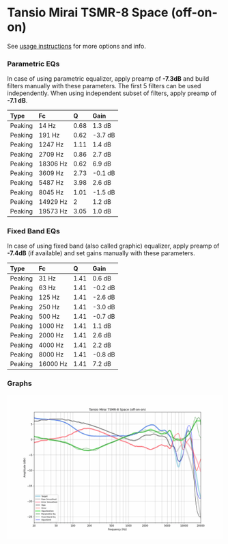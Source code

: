 # Tansio Mirai TSMR-8 Space (off-on-on)
See [usage instructions](https://github.com/jaakkopasanen/AutoEq#usage) for more options and info.

### Parametric EQs
In case of using parametric equalizer, apply preamp of **-7.3dB** and build filters manually
with these parameters. The first 5 filters can be used independently.
When using independent subset of filters, apply preamp of **-7.1 dB**.

| Type    | Fc       |    Q | Gain    |
|:--------|:---------|:-----|:--------|
| Peaking | 14 Hz    | 0.68 | 1.3 dB  |
| Peaking | 191 Hz   | 0.62 | -3.7 dB |
| Peaking | 1247 Hz  | 1.11 | 1.4 dB  |
| Peaking | 2709 Hz  | 0.86 | 2.7 dB  |
| Peaking | 18306 Hz | 0.62 | 6.9 dB  |
| Peaking | 3609 Hz  | 2.73 | -0.1 dB |
| Peaking | 5487 Hz  | 3.98 | 2.6 dB  |
| Peaking | 8045 Hz  | 1.01 | -1.5 dB |
| Peaking | 14929 Hz | 2    | 1.2 dB  |
| Peaking | 19573 Hz | 3.05 | 1.0 dB  |

### Fixed Band EQs
In case of using fixed band (also called graphic) equalizer, apply preamp of **-7.4dB**
(if available) and set gains manually with these parameters.

| Type    | Fc       |    Q | Gain    |
|:--------|:---------|:-----|:--------|
| Peaking | 31 Hz    | 1.41 | 0.6 dB  |
| Peaking | 63 Hz    | 1.41 | -0.2 dB |
| Peaking | 125 Hz   | 1.41 | -2.6 dB |
| Peaking | 250 Hz   | 1.41 | -3.0 dB |
| Peaking | 500 Hz   | 1.41 | -0.7 dB |
| Peaking | 1000 Hz  | 1.41 | 1.1 dB  |
| Peaking | 2000 Hz  | 1.41 | 2.6 dB  |
| Peaking | 4000 Hz  | 1.41 | 2.2 dB  |
| Peaking | 8000 Hz  | 1.41 | -0.8 dB |
| Peaking | 16000 Hz | 1.41 | 7.2 dB  |

### Graphs
![](./Tansio%20Mirai%20TSMR-8%20Space%20(off-on-on).png)
